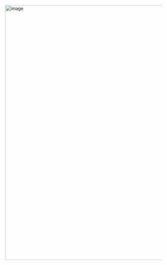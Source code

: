 <img width="1258" height="817" alt="image" src="https://github.com/user-attachments/assets/04ec72e6-d9cb-405f-9b17-aeb0c62bc3a8" />
